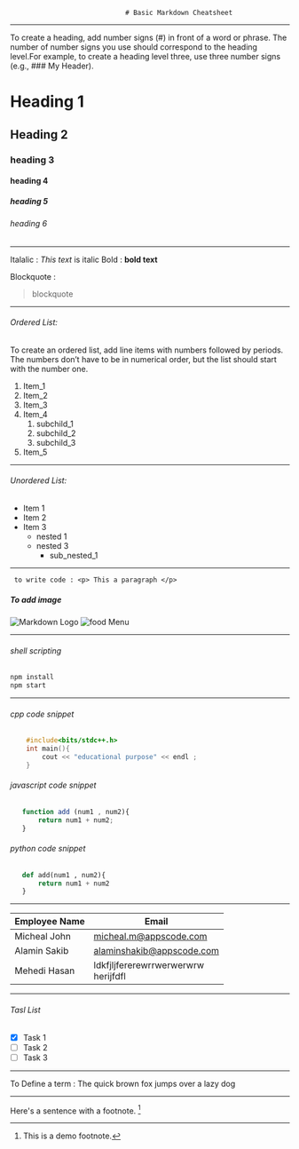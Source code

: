                                  # Basic Markdown Cheatsheet

<!-- Heading from 1 to 6 -->
---
To create a heading, add number signs (#) in front of a word or phrase. The number of number signs you use should correspond to the heading level.For example, to create a heading level three, use three number signs (e.g., ### My Header).
# Heading 1
## Heading 2
### heading 3
#### heading 4
##### heading 5
###### heading 6
---

Italalic : *This text* is italic
Bold     :  **bold text**

Blockquote :
>blockquote
---
###### Ordered List:
To create an ordered list, add line items with numbers followed by periods. The numbers don’t have to be in numerical order, but the list should start with the number one.
1. Item_1
2. Item_2
3. Item_3
4. Item_4
   1. subchild_1
   2. subchild_2
   3. subchild_3
5. Item_5
___

###### Unordered List:
* Item 1
* Item 2
* Item 3
  * nested 1
  * nested 3
    * sub_nested_1
___
` to write code : <p> This a paragraph </p>`

##### To add image
![Markdown Logo](https://markdown-here.com/img/icon256.png)
![food Menu](https://unsplash.com/photos/ZuIDLSz3XLg)
___
###### shell scripting
```bash
npm install
npm start
```
___

###### cpp code snippet
```cpp
    #include<bits/stdc++.h>
    int main(){
        cout << "educational purpose" << endl ;
    }
```

###### javascript code snippet
```javascript
   function add (num1 , num2){
       return num1 + num2;
   }
```

###### python code snippet
```python
   def add(num1 , num2){
       return num1 + num2 
   }
```
___
<!-- Tables  -->
| Employee Name               |    Email    |
| ------------------ | ----------- |
| Micheal John   | micheal.m@appscode.com|
| Alamin Sakib       | alaminshakib@appscode.com|
| Mehedi Hasan       |ldkfjljfererewrrwerwerwrw <br> herijfdfl<br>|
___
###### Tasl List
<!-- Task Lists  -->
* [x] Task 1
* [ ] Task 2
* [ ] Task 3
___
To Define a term
: The quick brown fox jumps over a lazy dog
___
Here's a sentence with a footnote. [^1]

[^1]: This is a demo footnote.